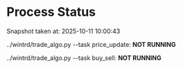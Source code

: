 # Process Status

Snapshot taken at: 2025-10-11 10:00:43

../wintrd/trade_algo.py --task price_update: **NOT RUNNING**

../wintrd/trade_algo.py --task buy_sell: **NOT RUNNING**


